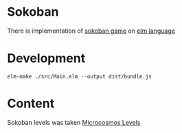 Sokoban
=======

There is implementation of [sokoban game](https://ru.wikipedia.org/wiki/Sokoban) on [elm language](http://elm-lang.org)



# Development

```
elm-make ./src/Main.elm --output dist/bundle.js
```

 
# Content 
Sokoban levels was taken [Microcosmos Levels](http://sneezingtiger.com/sokoban/levels/microbanText.html)
